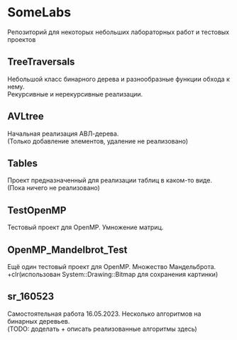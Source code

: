 # SomeLabs

Репозиторий для некоторых небольших лабораторных работ и тестовых проектов

## TreeTraversals

Небольшой класс бинарного дерева и разнообразные функции обхода к нему.  
Рекурсивные и нерекурсивные реализации.

## AVLtree

Начальная реализация АВЛ-дерева.  
(Только добавление элементов, удаление не реализовано)

## Tables

Проект предназначенный для реализации таблиц в каком-то виде.  
(Пока ничего не реализовано)

## TestOpenMP

Тестовый проект для OpenMP. Умножение матриц.

## OpenMP_Mandelbrot_Test

Ещё один тестовый проект для OpenMP. Множество Мандельброта.  
+clr(использован System::Drawing::Bitmap для сохранения картинки)

## sr_160523

Самостоятельная работа 16.05.2023. Несколько алгоритмов на бинарных деревьев.  
(TODO: доделать + описать реализованные алгоритмы здесь)
